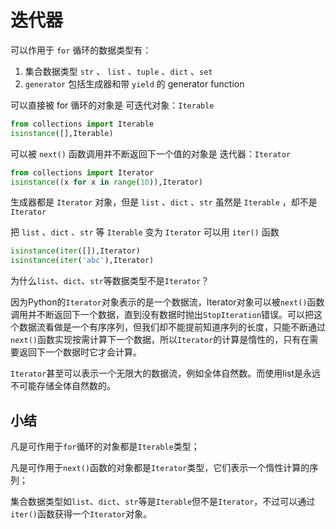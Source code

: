 # 迭代器

可以作用于 `for` 循环的数据类型有：

1. 集合数据类型 `str` 、 `list` 、`tuple` 、`dict` 、`set` 
2. `generator` 包括生成器和带 `yield` 的 generator function



可以直接被 for 循环的对象是 可迭代对象：`Iterable`

```python
from collections import Iterable
isinstance([],Iterable)
```



可以被 `next()` 函数调用并不断返回下一个值的对象是 迭代器：`Iterator`

```python
from collections import Iterator
isinstance((x for x in range(10)),Iterator)
```



生成器都是 `Iterator` 对象，但是 `list` 、`dict` 、`str` 虽然是 `Iterable` ，却不是 `Iterator`

把 `list` 、`dict` 、`str` 等 `Iterable` 变为 `Iterator` 可以用 `iter()` 函数

```python
isinstance(iter([]),Iterator)
isinstance(iter('abc'),Iterator)
```



为什么`list`、`dict`、`str`等数据类型不是`Iterator`？

因为Python的`Iterator`对象表示的是一个数据流，Iterator对象可以被`next()`函数调用并不断返回下一个数据，直到没有数据时抛出`StopIteration`错误。可以把这个数据流看做是一个有序序列，但我们却不能提前知道序列的长度，只能不断通过`next()`函数实现按需计算下一个数据，所以`Iterator`的计算是惰性的，只有在需要返回下一个数据时它才会计算。

`Iterator`甚至可以表示一个无限大的数据流，例如全体自然数。而使用list是永远不可能存储全体自然数的。



## 小结

凡是可作用于`for`循环的对象都是`Iterable`类型；

凡是可作用于`next()`函数的对象都是`Iterator`类型，它们表示一个惰性计算的序列；

集合数据类型如`list`、`dict`、`str`等是`Iterable`但不是`Iterator`，不过可以通过`iter()`函数获得一个`Iterator`对象。



















